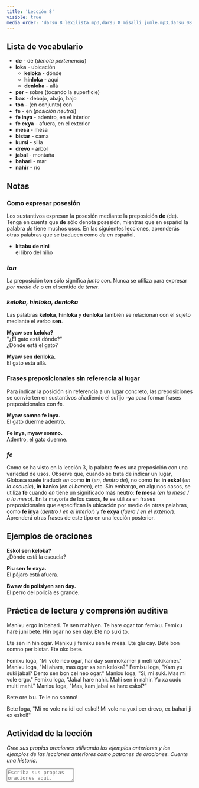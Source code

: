 ```yaml
---
title: 'Lección 8'
visible: true
media_order: 'darsu_8_lexilista.mp3,darsu_8_misalli_jumle.mp3,darsu_08_doxoli_abyasa 02.mp3,darsu_08_doxoli_abyasa 01.mp3'
---
```


## Lista de vocabulario

* **de** - de (_denota pertenencia_)
* **loka** - ubicación
	* **keloka** - dónde 
	* **hinloka** - aquí
	* **denloka** - allá
* **per** - sobre (tocando la superficie)
* **bax** - debajo, abajo, bajo
* **ton**  - (en conjunto) con
* **fe** - en (_posición neutral_) 
* **fe inya** - adentro, en el interior
* **fe exya** - afuera, en el exterior
* **mesa** - mesa
* **bistar** - cama
* **kursi** - silla
* **drevo**  - árbol
* **jabal** - montaña
* **bahari** - mar
* **nahir** - río

## Notas
### Como expresar posesión

Los sustantivos expresan la posesión mediante la preposición **de** (de). Tenga en cuenta que **de** sólo denota posesión, mientras que en español la palabra _de_ tiene muchos usos. En las siguientes lecciones, aprenderás otras palabras que se traducen como _de_ en español.

* **kitabu de nini**  
el libro del niño

### _ton_

La preposición **ton** sólo significa _junto con_. Nunca se utiliza para expresar _por medio de_ o en el sentido de _tener_.

### _keloka, hinloka, denloka_

Las palabras **keloka**, **hinloka** y **denloka** también se relacionan con el sujeto mediante el verbo **sen**.

**Myaw sen keloka?**   
"¿El gato está dónde?"  
¿Dónde está el gato?

**Myaw sen denloka.**    
El gato está allá.
 
### Frases preposicionales sin referencia al lugar

Para indicar la posición sin referencia a un lugar concreto, las preposiciones se convierten en sustantivos añadiendo el sufijo **-ya** para formar frases preposicionales con **fe**.

**Myaw somno fe inya.**  
El gato duerme adentro.

**Fe inya, myaw somno.**  
Adentro, el gato duerme.

### _fe_

Como se ha visto en la lección 3, la palabra **fe** es una preposición con una variedad de usos. Observe que, cuando se trata de indicar un lugar, Globasa suele traducir _en_ como **in** (_en_, _dentro de_), no como **fe**: **in eskol** (_en la escuela_), **in banko** (_en el banco_), etc. Sin embargo, en algunos casos, se utiliza **fe** cuando _en_ tiene un significado más neutro: **fe mesa** (_en la mesa_ / _a la mesa_). En la mayoría de los casos, **fe** se utiliza en frases preposicionales que especifican la ubicación por medio de otras palabras, como **fe inya** (_dentro_ / _en el interior_) y **fe exya** (_fuera_ / _en el exterior_). Aprenderá otras frases de este tipo en una lección posterior.

## Ejemplos de oraciones

**Eskol sen keloka?**   
¿Dónde está la escuela?

**Piu sen fe exya.**  
El pájaro está afuera.

**Bwaw de polisiyen sen day.**  
El perro del policía es grande.

## Práctica de lectura y comprensión auditiva

Manixu ergo in bahari. Te sen mahiyen. Te hare ogar ton femixu. Femixu hare juni bete. Hin ogar no sen day. Ete no suki to.

Ete sen in hin ogar. Manixu ji femixu sen fe mesa. Ete glu cay. Bete bon somno per bistar. Ete oko bete.

Femixu loga, "Mi vole neo ogar, har day somnokamer ji meli kokikamer." Manixu loga, "Mi aham, mas ogar xa sen keloka?" Femixu loga, "Kam yu suki jabal? Dento sen bon cel neo ogar." Manixu loga, "Si, mi suki. Mas mi vole ergo." Femixu loga, "Jabal hare nahir. Mahi sen in nahir. Yu xa cudu multi mahi." Manixu loga, "Mas, kam jabal xa hare eskol?"

Bete ore ixu. Te le no somno!

Bete loga, "Mi no vole na idi cel eskol! Mi vole na yuxi per drevo, ex bahari ji ex eskol!"

## Actividad de la lección

_Cree sus propias oraciones utilizando los ejemplos anteriores y los ejemplos de las lecciones anteriores como patrones de oraciones. Cuente una historia._

<textarea width="100%" spellcheck="false" placeholder="Escriba sus propias oraciones aquí."></textarea>